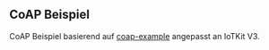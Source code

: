 CoAP Beispiel
-------------

CoAP Beispiel basierend auf [coap-example](https://os.mbed.com/teams/sandbox/code/coap-example/) angepasst an IoTKit V3.

